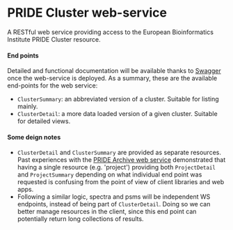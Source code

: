 PRIDE Cluster web-service
=========================

A RESTful web service providing access to the European Bioinformatics Institute PRIDE Cluster resource.

#### End points

Detailed and functional documentation will be available thanks to [Swagger](https://github.com/swagger-api) once the
web-service is deployed. As a summary, these are the available end-points for the web service:

* `ClusterSummary`: an abbreviated version of a cluster. Suitable for listing mainly.
* `ClusterDetail`: a more data loaded version of a given cluster. Suitable for detailed views.

#### Some deign notes
* `ClusterDetail` and `ClusterSummary` are provided as separate resources. Past experiences with the
[PRIDE Archive web service](http://www.ebi.ac.uk/pride/ws/archive/) demonstrated that having a single resource
(e.g. 'project') providing both `ProjectDetail` and `ProjectSummary` depending on what individual end point was
requested is confusing from the point of view of client libraries and web apps.
* Following a similar logic, spectra and psms will be independent WS endpoints, instead of being part of `ClusterDetail`.
Doing so we can better manage resources in the client, since this end point can potentially return long collections
of results.
